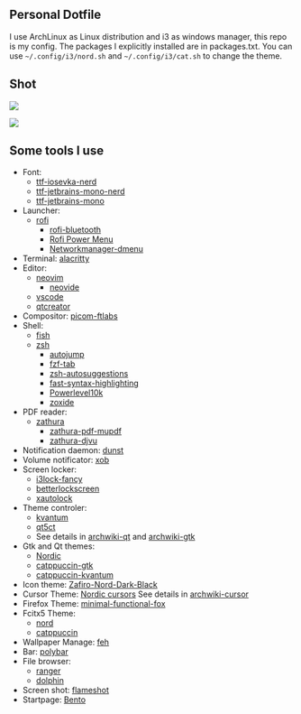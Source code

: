## Personal Dotfile

I use ArchLinux as Linux distribution and i3 as windows manager, this repo is my config. The packages I explicitly installed are in packages.txt. You can use <code>~/.config/i3/nord.sh</code> and <code>~/.config/i3/cat.sh</code> to change the theme.

## Shot

![](https://raw.githubusercontent.com/charleschetty/picturebed/main/picture/2023-02-02_20-56.png)

![](https://raw.githubusercontent.com/charleschetty/picturebed/main/picture/2023-02-02_21-06.png)


## Some tools I use 

- Font:
  - [ttf-iosevka-nerd](https://archlinux.org/packages/community/any/ttf-iosevka-nerd/)
  - [ttf-jetbrains-mono-nerd](https://archlinux.org/packages/community/any/ttf-jetbrains-mono-nerd/)
  - [ttf-jetbrains-mono](https://archlinux.org/packages/community/any/ttf-jetbrains-mono/)
- Launcher: 
  - [rofi](https://archlinux.org/packages/community/x86_64/rofi/)
    - [rofi-bluetooth](https://github.com/nickclyde/rofi-bluetooth)
    - [Rofi Power Menu](https://github.com/jluttine/rofi-power-menu)
    - [Networkmanager-dmenu](https://github.com/firecat53/networkmanager-dmenu)
- Terminal: [alacritty](https://archlinux.org/packages/community/x86_64/alacritty/)
- Editor:
  - [neovim](https://archlinux.org/packages/community/x86_64/neovim/)
    - [neovide](https://archlinux.org/packages/community/x86_64/neovide/)
  - [vscode](visual-studio-code-bin)
  - [qtcreator](https://archlinux.org/packages/extra/x86_64/qtcreator/)
- Compositor: [picom-ftlabs](https://aur.archlinux.org/packages/picom-ftlabs-git)
- Shell: 
  - [fish](https://archlinux.org/packages/community/x86_64/fish/)
  - [zsh](https://archlinux.org/packages/extra/x86_64/zsh/)
    - [autojump](https://aur.archlinux.org/packages/autojump)
    - [fzf-tab](https://github.com/Aloxaf/fzf-tab)
    - [zsh-autosuggestions](https://github.com/zsh-users/zsh-autosuggestions)
    - [fast-syntax-highlighting](https://github.com/zdharma-continuum/fast-syntax-highlighting)
    - [Powerlevel10k](https://aur.archlinux.org/packages/zsh-theme-powerlevel10k-git)
    - [zoxide](https://archlinux.org/packages/community/x86_64/zoxide/)
- PDF reader: 
  - [zathura](https://archlinux.org/packages/community/x86_64/zathura/)
    - [zathura-pdf-mupdf](https://archlinux.org/packages/community/x86_64/zathura-pdf-mupdf/)
    - [zathura-djvu](https://archlinux.org/packages/community/x86_64/zathura-djvu/)
- Notification daemon: [dunst](https://archlinux.org/packages/community/x86_64/dunst/)
- Volume notificator: [xob](https://aur.archlinux.org/packages/xob)
- Screen locker: 
  - [i3lock-fancy](https://aur.archlinux.org/packages/i3lock-fancy-git)
  - [betterlockscreen](https://aur.archlinux.org/packages/betterlockscreen-git)
  - [xautolock](https://archlinux.org/packages/community/x86_64/xautolock/)
- Theme controler: 
  - [kvantum](https://archlinux.org/packages/community/x86_64/kvantum/) 
  - [qt5ct](https://archlinux.org/packages/community/x86_64/qt5ct/)
  - See details in [archwiki-qt](https://wiki.archlinux.org/title/Qt#Configuration_of_Qt_5_applications_under_environments_other_than_KDE_Plasma) and [archwiki-gtk](https://wiki.archlinux.org/title/GTK#Configuration) 
- Gtk and Qt themes: 
	- [Nordic](https://github.com/EliverLara/Nordic)
	- [catppuccin-gtk](https://github.com/catppuccin/gtk)
  - [catppuccin-kvantum](https://github.com/catppuccin/Kvantum)
- Icon theme: [Zafiro-Nord-Dark-Black](https://www.gnome-look.org/p/1166289/)
- Cursor Theme: [Nordic cursors](https://store.kde.org/p/1662218/)  See details in [archwiki-cursor](https://wiki.archlinux.org/title/Cursor_themes)
- Firefox Theme: [minimal-functional-fox](https://github.com/mut-ex/minimal-functional-fox)
- Fcitx5 Theme: 
  - [nord](https://github.com/tonyfettes/fcitx5-nord)
  - [catppuccin](https://github.com/catppuccin/fcitx5)
- Wallpaper Manage: [feh](https://archlinux.org/packages/extra/x86_64/feh/)
- Bar: [polybar](https://archlinux.org/packages/community/x86_64/polybar/)
- File browser: 
  - [ranger](https://archlinux.org/packages/community/any/ranger/)
  - [dolphin](https://archlinux.org/packages/extra/x86_64/dolphin/)
- Screen shot: [flameshot](https://archlinux.org/packages/community/x86_64/flameshot/)
- Startpage: [Bento](https://github.com/migueravila/Bento)

